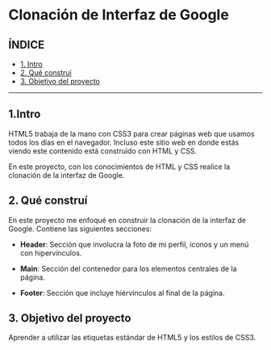 # Clonación de Interfaz de Google

## ÍNDICE

* [1. Intro](https://github.com/CathColin/clondegoogle/blob/main/README.md#1intro)
* [2. Qué construí](https://github.com/CathColin/clondegoogle/blob/main/README.md#2-qu%C3%A9-constru%C3%AD)
* [3. Objetivo del proyecto](https://github.com/CathColin/clondegoogle/blob/main/README.md#3-objetivo-del-proyecto)

****

## 1.Intro
HTML5 trabaja de la mano con CSS3 para crear páginas web que usamos todos los días en el navegador. Incluso este sitio web en donde estás viendo este contenido está construido con HTML y CSS.

En este proyecto, con los conocimientos de HTML y CSS realice la clonación de la interfaz de Google.

## 2. Qué construí
En este proyecto me enfoqué en construir la clonación de la interfaz de Google. Contiene las siguientes secciones:

* **Header**: Sección que involucra la foto de mi perfil, íconos y un menú con hipervínculos.

* **Main**: Sección del contenedor para los elementos centrales de la página.

* **Footer**: Sección que incluye hiérvínculos al final de la página.

## 3. Objetivo del proyecto
Aprender a utilizar las etiquetas estándar de HTML5 y los estilos de CSS3.


